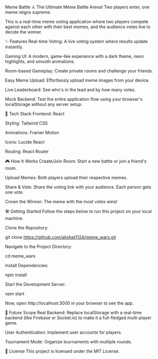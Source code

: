 Meme Battle ⚔️
The Ultimate Meme Battle Arena! Two players enter, one meme reigns supreme.

This is a real-time meme voting application where two players compete against each other with their best memes, and the audience votes live to decide the winner.

✨ Features
Real-time Voting: A live voting system where results update instantly.

Gaming UI: A modern, game-like experience with a dark theme, neon highlights, and smooth animations.

Room-based Gameplay: Create private rooms and challenge your friends.

Easy Meme Upload: Effortlessly upload meme images from your device.

Live Leaderboard: See who's in the lead and by how many votes.

Mock Backend: Test the entire application flow using your browser's localStorage without any server setup.

🚀 Tech Stack
Frontend: React

Styling: Tailwind CSS

Animations: Framer Motion

Icons: Lucide React

Routing: React Router

🎮 How It Works
Create/Join Room: Start a new battle or join a friend's room.

Upload Memes: Both players upload their respective memes.

Share & Vote: Share the voting link with your audience. Each person gets one vote.

Crown the Winner: The meme with the most votes wins!

🛠️ Getting Started
Follow the steps below to run this project on your local machine.

Clone the Repository:

git clone https://github.com/akshat1124/meme_wars.git

Navigate to the Project Directory:

cd meme_wars

Install Dependencies:

npm install

Start the Development Server:

npm start

Now, open http://localhost:3000 in your browser to see the app.

🔮 Future Scope
Real Backend: Replace localStorage with a real-time backend (like Firebase or Socket.io) to make it a full-fledged multi-player game.

User Authentication: Implement user accounts for players.

Tournament Mode: Organize tournaments with multiple rounds.

📄 License
This project is licensed under the MIT License.
